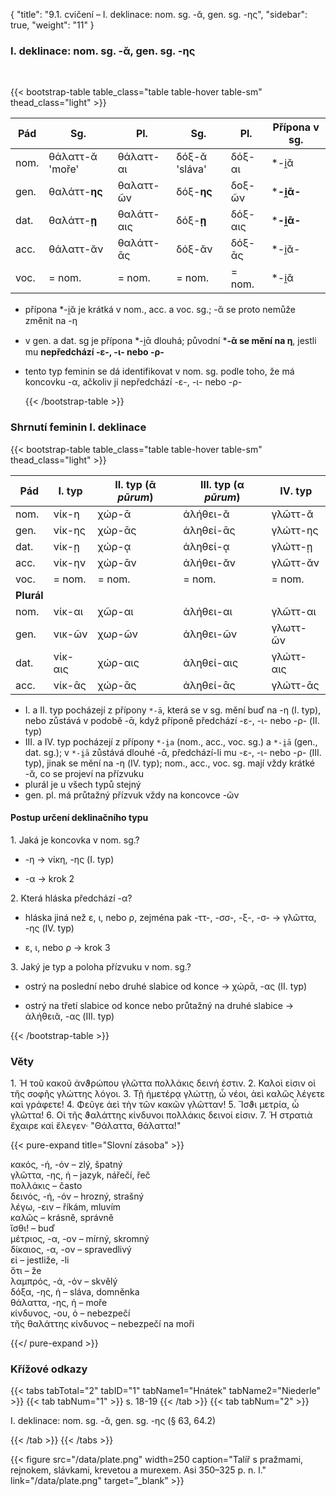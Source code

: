 {
"title": "9.1. cvičení – I. deklinace: nom. sg. -ᾰ, gen. sg. -ης",
    "sidebar": true,
    "weight": "11"
}

### I. deklinace: nom. sg. -ᾰ, gen. sg. -ης

</br>

{{< bootstrap-table table_class="table table-hover table-sm" thead_class="light" >}}

| Pád  | Sg.             | Pl.        | Sg.           | Pl.     | Přípona v sg. |
| ---- | --------------- | ---------- | ------------- | ------- | ------------- |
| nom. | θάλαττ-ᾰ 'moře' | θάλαττ-αι  | δόξ-ᾰ 'sláva' | δόξ-αι  | *-i̯ᾰ         |
| gen. | θαλάττ-**ης**   | θαλαττ-ῶν  | δόξ-**ης**    | δοξ-ῶν  | ***-i̯ᾱ-**    |
| dat. | θαλάττ-**ῃ**    | θαλάττ-αις | δόξ-**ῃ**     | δόξ-αις | ***-i̯ᾱ-**    |
| acc. | θάλαττ-ᾰν       | θαλάττ-ᾱς  | δόξ-ᾰν        | δόξ-ᾱς  | *-i̯ᾰ-        |
| voc. | = nom.          | = nom.     | = nom.        | = nom.  | *-i̯ᾰ         |

- přípona *-i̯ᾰ je krátká v nom., acc. a voc. sg.; -ᾰ se proto nemůže změnit na -η

- v gen. a dat. sg je přípona *-i̯ᾱ dlouhá; původní ***-ᾱ se mění na η**, jestli mu **nepředchází -ε-, -ι- nebo -ρ-** 

- tento typ feminin se dá identifikovat v nom. sg. podle toho, že má koncovku -α, ačkoliv jí nepředchází -ε-, -ι- nebo -ρ- 
  
  {{< /bootstrap-table >}}

### Shrnutí feminin I. deklinace

{{< bootstrap-table table_class="table table-hover table-sm" thead_class="light" >}}

| Pád        | I. typ  | II. typ (ᾱ *pūrum*) | III. typ (α *pūrum*) | IV. typ   |
| ---------- | ------- | ------------------- | -------------------- | --------- |
| nom.       | νίκ-η   | χώρ-ᾱ               | ἀλήθει-ᾰ             | γλῶττ-ᾰ   |
| gen.       | νίκ-ης  | χώρ-ᾱς              | ἀληθεί-ᾱς            | γλώττ-ης  |
| dat.       | νίκ-ῃ   | χώρ-ᾳ               | ἀληθεί-ᾳ             | γλώττ-ῃ   |
| acc.       | νίκ-ην  | χώρ-ᾱν              | ἀλήθει-ᾰν            | γλῶττ-ᾰν  |
| voc.       | = nom.  | = nom.              | = nom.               | = nom.    |
| **Plurál** |         |                     |                      |           |
| nom.       | νίκ-αι  | χῶρ-αι              | ἀλήθει-αι            | γλῶττ-αι  |
| gen.       | νικ-ῶν  | χωρ-ῶν              | ἀληθει-ῶν            | γλωττ-ῶν  |
| dat.       | νίκ-αις | χώρ-αις             | ἀληθεί-αις           | γλώττ-αις |
| acc.       | νίκ-ᾱς  | χώρ-ᾱς              | ἀληθεί-ᾱς            | γλώττ-ᾱς  |

- I. a II. typ pocházejí z přípony `*-ā`, která se v sg. mění buď na -η (I. typ), nebo zůstává v podobě -ᾱ, když příponě předchází -ε-, -ι- nebo -ρ- (II. typ)
- III. a IV. typ pocházejí z přípony `*-i̯a` (nom., acc., voc. sg.) a `*-i̯ā` (gen., dat. sg.); v `*-i̯ā` zůstává dlouhé -ᾱ, předchází-li mu -ε-, -ι- nebo -ρ- (III. typ), jinak se mění na -η (IV. typ); nom., acc., voc. sg. mají vždy krátké -ᾰ, co se projeví na přízvuku
- plurál je u všech typů stejný
- gen. pl. má průtažný přízvuk vždy na koncovce -ῶν

#### Postup určení deklinačního typu

1\. Jaká je koncovka v nom. sg.?

- -η → νίκη, -ης (I. typ) 

- -α → krok 2

2\. Která hláska předchází -α? 

- hláska jiná než ε, ι, nebo ρ, zejména pak -ττ-, -σσ-, -ξ-, -σ- → γλῶττα, -ης (IV. typ) 

- ε, ι, nebo ρ → krok 3

3\. Jaký je typ a poloha přízvuku v nom. sg.?

- ostrý na poslední nebo druhé slabice od konce → χώρᾱ, -ας (II. typ)

- ostrý na třetí slabice od konce nebo průtažný na druhé slabice → ἀλήθειᾰ, -ας (III. typ)

{{< /bootstrap-table >}}

### Věty

1\. Ἡ τοῦ κακοῦ ἀνϑρώπου γλῶττα πολλάκις δεινή ἐστιν. 2. Καλοὶ εἰσιν οἱ τῆς σοφῆς γλώττης λόγοι. 3. Τῇ ἡμετέρᾳ γλώττῃ, ὦ νέοι, ἀεὶ καλῶς λέγετε καὶ γράφετε! 4. Φεῦγε ἀεὶ τὴν τῶν κακῶν γλῶτταν! 5. Ἴσϑι μετρία, ὦ γλῶττα! 6. Οἱ τῆς ϑαλάττης κίνδυνοι πολλάκις δεινοί εἰσιν. 7. Ἡ στρατιὰ ἔχαιρε καὶ ἔλεγεν· "Θάλαττα, θάλαττα!"

{{< pure-expand title="Slovní zásoba" >}}      

κακός, -ή, -όν – zlý, špatný          
γλῶττα, -ης, ἡ – jazyk, nářečí, řeč  
πολλάκις – často   
δεινός, -ή, -όν – hrozný, strašný  
λέγω, -ειν  – říkám, mluvím  
καλῶς – krásně, správně   
ἴσθι! – buď       
μέτριος, -α, -ον – mírný, skromný  
δίκαιος, -α, -ον – spravedlivý  
εἰ – jestliže, -li  
ὅτι – že  
λαμπρός, -ά, -όν – skvělý      
δόξα, -ης, ἡ – sláva, domněnka  
θάλαττα, -ης, ἡ – moře      
κίνδυνος, -ου, ὁ – nebezpečí      
τῆς θαλάττης κίνδυνος – nebezpečí na moři        

{{</ pure-expand >}}

### Křížové odkazy

{{< tabs tabTotal="2" tabID="1" tabName1="Hnátek" tabName2="Niederle" >}}
{{< tab tabNum="1" >}}
s. 18-19
{{< /tab >}}
{{< tab tabNum="2" >}}

I. deklinace: nom. sg. -ᾰ, gen. sg. -ης (§ 63, 64.2)

{{< /tab >}}
{{< /tabs >}}

{{< figure src="/data/plate.png" width=250 caption="Talíř s pražmami, rejnokem, slávkami, krevetou a murexem. Asi 350–325 p. n. l." link="/data/plate.png" target=”_blank” >}}
